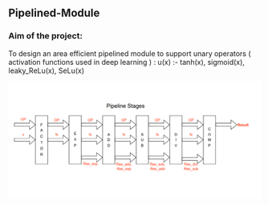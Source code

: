 ## Pipelined-Module
### Aim of the project: 
To design an area efficient pipelined module to support unary operators ( activation functions used in deep learning ) :
u(x) :- tanh(x), sigmoid(x), leaky_ReLu(x), SeLu(x)


![Pipline Stages ](kanth.png)
